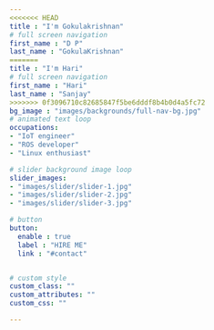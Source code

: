 ```yaml
---
<<<<<<< HEAD
title : "I'm Gokulakrishnan"
# full screen navigation
first_name : "D P"
last_name : "GokulaKrishnan"
=======
title : "I'm Hari"
# full screen navigation
first_name : "Hari"
last_name : "Sanjay"
>>>>>>> 0f3096710c82685847f5be6dddf8b4b0d4a5fc72
bg_image : "images/backgrounds/full-nav-bg.jpg"
# animated text loop
occupations:
- "IoT engineer"
- "ROS developer"
- "Linux enthusiast"

# slider background image loop
slider_images:
- "images/slider/slider-1.jpg"
- "images/slider/slider-2.jpg"
- "images/slider/slider-3.jpg"

# button
button:
  enable : true
  label : "HIRE ME"
  link : "#contact"


# custom style
custom_class: "" 
custom_attributes: "" 
custom_css: ""

---
```

